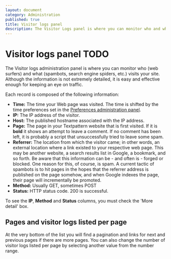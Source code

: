 ```yaml
---
layout: document
category: Administration
published: true
title: Visitor logs panel
description: The Visitor Logs panel is where you can monitor who and what visits your site.
---
```


# Visitor logs panel TODO

The Visitor logs administration panel is where you can monitor who (web surfers) and what (spambots, search engine spiders, etc.) visits your site. Although the information is not extremely detailed, it is easy and effective enough for keeping an eye on traffic.

Each record is composed of the following information:

* **Time:** The time your Web page was visited. The time is shifted by the time preferences set in the [Preferences administration panel](http://docs.textpattern.io/administration/preferences-panel).
* **IP:** The IP address of the visitor.
* **Host:** The published hostname associated with the IP address.
* **Page:** The page in your Textpattern website that is first visited. If it is **bold** it shows an attempt to leave a comment. If no comment has been left, it is probably a script that unsuccessfully tried to leave some spam.
* **Referrer:** The location from which the visitor came; in other words, an external location where a link existed to your respective web page. This may be another website, a search results list in Google, a bookmark, and so forth. Be aware that this information can be - and often is - forged or blocked. One reason for this, of course, is spam. A current tactic of spambots is to hit pages in the hopes that the referrer address is published on the page somehow, and when Google indexes the page, their page will incrementally be promoted.
* **Method:** Usually GET, sometimes POST
* **Status:** HTTP status code. 200 is successful.

To see the **IP**, **Method** and **Status** columns, you must check the 'More detail' box.

## Pages and visitor logs listed per page

At the very bottom of the list you will find a pagination and links for next and previous pages if there are more pages. You can also change the number of visitor logs listed per page by selecting another value from the number range.
